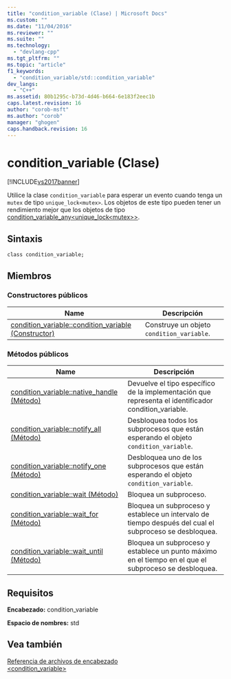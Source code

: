 ```yaml
---
title: "condition_variable (Clase) | Microsoft Docs"
ms.custom: ""
ms.date: "11/04/2016"
ms.reviewer: ""
ms.suite: ""
ms.technology: 
  - "devlang-cpp"
ms.tgt_pltfrm: ""
ms.topic: "article"
f1_keywords: 
  - "condition_variable/std::condition_variable"
dev_langs: 
  - "C++"
ms.assetid: 80b1295c-b73d-4d46-b664-6e183f2eec1b
caps.latest.revision: 16
author: "corob-msft"
ms.author: "corob"
manager: "ghogen"
caps.handback.revision: 16
---
```

# condition_variable (Clase)
[!INCLUDE[vs2017banner](../assembler/inline/includes/vs2017banner.md)]

Utilice la clase `condition_variable` para esperar un evento cuando tenga un `mutex` de tipo `unique_lock<mutex>`.  Los objetos de este tipo pueden tener un rendimiento mejor que los objetos de tipo [condition\_variable\_any\<unique\_lock\<mutex\>\>](../standard-library/condition-variable-any-class.md).  
  
## Sintaxis  
  
```  
class condition_variable;  
```  
  
## Miembros  
  
### Constructores públicos  
  
|Name|Descripción|  
|----------|-----------------|  
|[condition\_variable::condition\_variable \(Constructor\)](../Topic/condition_variable::condition_variable%20Constructor.md)|Construye un objeto `condition_variable`.|  
  
### Métodos públicos  
  
|Name|Descripción|  
|----------|-----------------|  
|[condition\_variable::native\_handle \(Método\)](../Topic/condition_variable::native_handle%20Method.md)|Devuelve el tipo específico de la implementación que representa el identificador condition\_variable.|  
|[condition\_variable::notify\_all \(Método\)](../Topic/condition_variable::notify_all%20Method.md)|Desbloquea todos los subprocesos que están esperando el objeto `condition_variable`.|  
|[condition\_variable::notify\_one \(Método\)](../Topic/condition_variable::notify_one%20Method.md)|Desbloquea uno de los subprocesos que están esperando el objeto `condition_variable`.|  
|[condition\_variable::wait \(Método\)](../Topic/condition_variable::wait%20Method.md)|Bloquea un subproceso.|  
|[condition\_variable::wait\_for \(Método\)](../Topic/condition_variable::wait_for%20Method.md)|Bloquea un subproceso y establece un intervalo de tiempo después del cual el subproceso se desbloquea.|  
|[condition\_variable::wait\_until \(Método\)](../Topic/condition_variable::wait_until%20Method.md)|Bloquea un subproceso y establece un punto máximo en el tiempo en el que el subproceso se desbloquea.|  
  
## Requisitos  
 **Encabezado:** condition\_variable  
  
 **Espacio de nombres:** std  
  
## Vea también  
 [Referencia de archivos de encabezado](../standard-library/cpp-standard-library-header-files.md)   
 [\<condition\_variable\>](../standard-library/condition-variable.md)